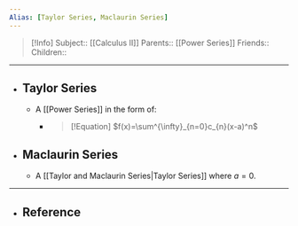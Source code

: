 ```yaml
---
Alias: [Taylor Series, Maclaurin Series]
---
```

> [!Info]
> Subject:: [[Calculus II]]
> Parents:: [[Power Series]]
> Friends:: 
> Children:: 
---
- ## Taylor Series
	- A [[Power Series]] in the form of:
		- > [!Equation]
		  > $f(x)=\sum^{\infty}_{n=0}c_{n}(x-a)^n$
- ## Maclaurin Series
	- A [[Taylor and Maclaurin Series|Taylor Series]] where $a=0$.
---
- ## Reference